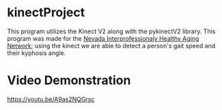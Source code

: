 # kinectProject
This program utilizes the Kinect V2 along with the pykinectV2 library. This program was made for the [Nevada Interprofessionaly Healthy Aging Network](https://www.nihan.care/); using the kinect we are able to detect a person's gait speed and their kyphosis angle. 


Video Demonstration
===================
https://youtu.be/A9as2NQGrsc

